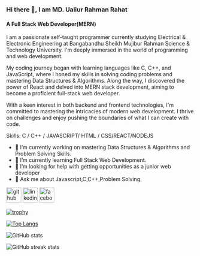 ### Hi there 👋, I am MD. Ualiur Rahman Rahat
#### A Full Stack Web Developer(MERN)
I am a passionate self-taught programmer currently studying Electrical & Electronic Engineering at Bangabandhu Sheikh Mujibur Rahman Science & Technology University. I'm deeply immersed in the world of programming and web development.

My coding journey began with learning languages like C, C++, and JavaScript, where I honed my skills in solving coding problems and mastering Data Structures & Algorithms. Along the way, I discovered the power of React and delved into MERN stack development, aiming to become a proficient full-stack web developer.

With a keen interest in both backend and frontend technologies, I'm committed to mastering the intricacies of modern web development. I thrive on challenges and enjoy pushing the boundaries of what I can create with code.



Skills: C / C++ / JAVASCRIPT/ HTML / CSS/REACT/NODEJS

- 🔭 I’m currently working on mastering Data Structures & Algorithms and Problem Solving Skills. 
- 🌱 I’m currently learning Full Stack Web Development. 
- 🤔 I’m looking for help with getting opportunities as a junior web developer 
- 💬 Ask me about Javascript,C,C++,Problem Solving. 


[<img src='https://cdn.jsdelivr.net/npm/simple-icons@3.0.1/icons/github.svg' alt='github' height='40'>](https://github.com/ualiurrahat)  [<img src='https://cdn.jsdelivr.net/npm/simple-icons@3.0.1/icons/linkedin.svg' alt='linkedin' height='40'>](https://www.linkedin.com/in/ualiurrahat//)  [<img src='https://cdn.jsdelivr.net/npm/simple-icons@3.0.1/icons/facebook.svg' alt='facebook' height='40'>](https://www.facebook.com/ualiurrahman.rahat.5)  

[![trophy](https://github-profile-trophy.vercel.app/?username=ualiurrahat)](https://github.com/ryo-ma/github-profile-trophy)

[![Top Langs](https://github-readme-stats.vercel.app/api/top-langs/?username=ualiurrahat)](https://github.com/anuraghazra/github-readme-stats)

![GitHub stats](https://github-readme-stats.vercel.app/api?username=ualiurrahat&show_icons=true&count_private=true)  

![GitHub streak stats](https://streak-stats.demolab.com/?user=ualiurrahat)  

